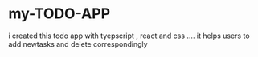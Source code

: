 # my-TODO-APP
i created this todo app with tyepscript , react and css .... it helps users to add newtasks and delete correspondingly
